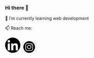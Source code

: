 ### Hi there 👋

🌱 I’m currently learning web development

📫 Reach me:
<br/><br/>
<img src="./src/linkedin.png" alt="linkedin" href="https://www.linkedin.com/in/beatrizadm/" width="50" heigth="50"/>
<img src="./src/instagram.png" alt="instagram" href="https://www.instagram.com/beatrizadm/" width="50" heigth="50"/>


<!--
**beatrizadm/beatrizadm** is a ✨ _special_ ✨ repository because its `README.md` (this file) appears on your GitHub profile.

Here are some ideas to get you started:

- 🔭 I’m currently working on ...
- 🌱 I’m currently learning ...
- 👯 I’m looking to collaborate on ...
- 🤔 I’m looking for help with ...
- 💬 Ask me about ...
- 📫 How to reach me: ...
- 😄 Pronouns: ...
- ⚡ Fun fact: ...
-->
